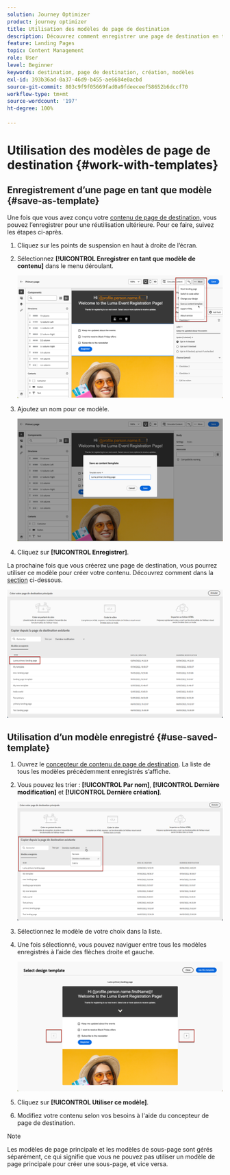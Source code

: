 ```yaml
---
solution: Journey Optimizer
product: journey optimizer
title: Utilisation des modèles de page de destination
description: Découvrez comment enregistrer une page de destination en tant que modèle et la réutiliser dans Journey Optimizer
feature: Landing Pages
topic: Content Management
role: User
level: Beginner
keywords: destination, page de destination, création, modèles
exl-id: 393b36ad-0a37-46d9-b455-ae6684e0acbd
source-git-commit: 803c9f9f05669fad0a9fdeeceef58652b6dccf70
workflow-type: tm+mt
source-wordcount: '197'
ht-degree: 100%

---
```


# Utilisation des modèles de page de destination {#work-with-templates}

## Enregistrement d’une page en tant que modèle {#save-as-template}

Une fois que vous avez conçu votre [contenu de page de destination](lp-content.md), vous pouvez l’enregistrer pour une réutilisation ultérieure. Pour ce faire, suivez les étapes ci-après.

1. Cliquez sur les points de suspension en haut à droite de l’écran.

1. Sélectionnez **[!UICONTROL Enregistrer en tant que modèle de contenu]** dans le menu déroulant.

   ![](assets/lp_designer-save-template.png)

1. Ajoutez un nom pour ce modèle.

   ![](assets/lp_designer-template-name.png)

1. Cliquez sur **[!UICONTROL Enregistrer]**.

La prochaine fois que vous créerez une page de destination, vous pourrez utiliser ce modèle pour créer votre contenu. Découvrez comment dans la [section](#use-saved-template) ci-dessous.

![](assets/lp_designer-saved-template.png)

## Utilisation d’un modèle enregistré {#use-saved-template}

1. Ouvrez le [concepteur de contenu de page de destination](design-lp.md). La liste de tous les modèles précédemment enregistrés s’affiche.

1. Vous pouvez les trier : **[!UICONTROL Par nom]**, **[!UICONTROL Dernière modification]** et **[!UICONTROL Dernière création]**.

   ![](assets/lp_designer-saved-templates.png)

1. Sélectionnez le modèle de votre choix dans la liste.

1. Une fois sélectionné, vous pouvez naviguer entre tous les modèles enregistrés à l’aide des flèches droite et gauche.

   ![](assets/lp_designer-saved-templates-navigate.png)

1. Cliquez sur **[!UICONTROL Utiliser ce modèle]**.

1. Modifiez votre contenu selon vos besoins à l&#39;aide du concepteur de page de destination.

>[!NOTE]
>
>Les modèles de page principale et les modèles de sous-page sont gérés séparément, ce qui signifie que vous ne pouvez pas utiliser un modèle de page principale pour créer une sous-page, et vice versa.
